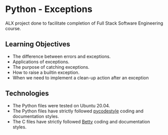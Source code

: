 # Python - Exceptions

ALX project done to facilitate completion of Full Stack Software Engineering course.

## Learning Objectives
* The difference between errors and exceptions.
* Applications of exceptions.
* The purpose of catching exceptions.
* How to raise a builtin exception.
* When we need to implement a clean-up action after an exception

## Technologies
* The Python files were tested on Ubuntu 20.04.
* The Python files have strictly followed [pycodestyle](https://github.com/PyCQA/pycodestyle) coding and documentation styles.
* The C files have strictly followed [Betty](https://github.com/holbertonschool/Betty) coding and documentation styles.

